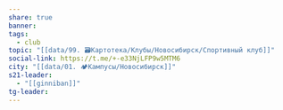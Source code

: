 ```yaml
---
share: true
banner: 
tags:
  - club
topic: "[[data/99. 🗃️Картотека/Клубы/Новосибирск/Спортивный клуб]]"
social-link: https://t.me/+-e33NjLFP9w5MTM6
city: "[[data/01. 🏕️Кампусы/Новосибирск]]"
s21-leader:
  - "[[ginniban]]"
tg-leader: 
---
```

